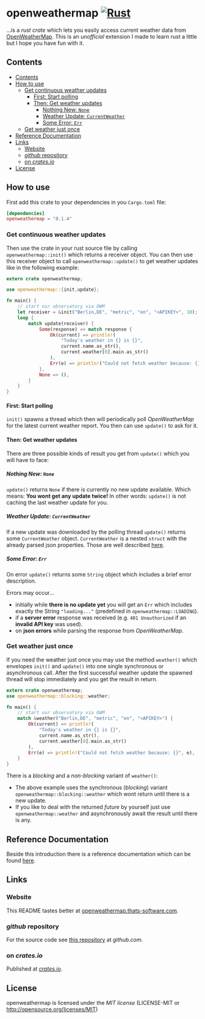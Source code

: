 # openweathermap [![Rust](https://github.com/fightling/openweathermap/actions/workflows/rust.yml/badge.svg)](https://github.com/fightling/openweathermap/actions/workflows/rust.yml)

...is a *rust crate* which lets you easily access current weather data from [OpenWeatherMap](https://openweathermap.org/). This is an *unofficial* extension I made to learn rust a little but I hope you have fun with it.

## Contents

<!-- MDTOC maxdepth:6 firsth1:2 numbering:0 flatten:0 bullets:1 updateOnSave:1 -->

- [Contents](#contents)   
- [How to use](#how-to-use)   
   - [Get continuous weather updates](#get-continuous-weather-updates)   
      - [First: Start polling](#first-start-polling)   
      - [Then: Get weather updates](#then-get-weather-updates)   
         - [Nothing New: `None`](#nothing-new-none)   
         - [Weather Update: `CurrentWeather`](#weather-update-currentweather)   
         - [Some Error: `Err`](#some-error-err)   
   - [Get weather just once](#get-weather-just-once)   
- [Reference Documentation](#reference-documentation)   
- [Links](#links)   
   - [Website](#website)   
   - [*github* repository](#github-repository)   
   - [on *crates.io*](#on-cratesio)   
- [License](#license)   

<!-- /MDTOC -->
## How to use

First add this crate to your dependencies in you `Cargo.toml` file:

```toml
[dependencies]
openweathermap = "0.1.4"
```
### Get continuous weather updates

Then use the crate in your rust source file by calling `openweathermap::init()` which returns a receiver object.
You can then use this receiver object to call `openweathermap::update()` to get weather updates like in the following example:

```rust
extern crate openweathermap;

use openweathermap::{init,update};

fn main() {
    // start our observatory via OWM
    let receiver = &init("Berlin,DE", "metric", "en", "<APIKEY>", 10);
    loop {
        match update(receiver) {
            Some(response) => match response {
                Ok(current) => println!(
                    "Today's weather in {} is {}",
                    current.name.as_str(),
                    current.weather[0].main.as_str()
                ),
                Err(e) => println!("Could not fetch weather because: {}", e),
            },
            None => (),
        }
    }
}
```

#### First: Start polling

`init()` spawns a thread which then will periodically poll *OpenWeatherMap* for the latest current weather report.
You then can use `update()` to ask for it.

#### Then: Get weather updates

There are three possible kinds of result you get from `update()` which you will have to face:

##### Nothing New: `None`

`update()` returns `None` if there is currently no new update available.
Which means: **You wont get any update twice!**
In other words: `update()` is not caching the last weather update for you.

##### Weather Update: `CurrentWeather`

If a new update was downloaded by the polling thread `update()` returns some `CurrentWeather` object.
`CurrentWeather` is a nested `struct` with the already parsed json properties.
Those are well described [here](https://openweathermap.org/current#parameter).

##### Some Error: `Err`
On error `update()` returns some `String` object which includes a brief error description.

Errors may occur...
- initially while **there is no update yet** you will get an `Err` which includes exactly the String `"loading..."` (predefined in `openweathermap::LOADING`).
- if a **server error** response was received (e.g. `401 Unauthorized` if an **invalid API key** was used).
- on **json errors** while parsing the response from *OpenWeatherMap*.

### Get weather just once

If you need the weather just once you may use the method `weather()` which envelopes `init()` and `update()` into one single synchronous or asynchronous call.
After the first successful weather update the spawned thread will stop immediately and you get the result in return.

```rust
extern crate openweathermap;
use openweathermap::blocking::weather;

fn main() {
    // start our observatory via OWM
    match &weather("Berlin,DE", "metric", "en", "<APIKEY>") {
        Ok(current) => println!(
            "Today's weather in {} is {}",
            current.name.as_str(),
            current.weather[0].main.as_str()
        ),
        Err(e) => println!("Could not fetch weather because: {}", e),
    }
}

```

There is a *blocking* and a *non-blocking* variant of `weather()`:

- The above example uses the synchronous (*blocking*) variant `openweathermap::blocking::weather` which wont return until there is a new update.
- If you like to deal with the returned *future* by yourself just use `openweathermap::weather` and asynchronously await the result until there is any.

## Reference Documentation

Beside this introduction there is a reference documentation which can be found [here](https://docs.rs/openweathermap).

## Links

### Website

This README tastes better at [openweathermap.thats-software.com](https://openweathermap.thats-software.com).

### *github* repository

For the source code see [this repository](https://github.com/fightling/openweathermap) at *github.com*.

### on *crates.io*

Published at [*crates.io*](https://crates.io/crates/openweathermap).

## License

openweathermap is licensed under the *MIT license* (LICENSE-MIT or http://opensource.org/licenses/MIT)
